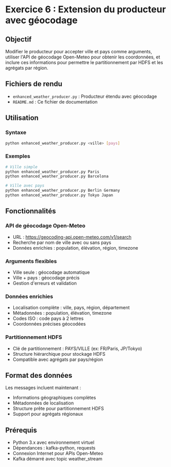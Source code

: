 # Exercice 6 : Extension du producteur avec géocodage

## Objectif
Modifier le producteur pour accepter ville et pays comme arguments, utiliser l'API de géocodage Open-Meteo pour obtenir les coordonnées, et inclure ces informations pour permettre le partitionnement par HDFS et les agrégats par région.

## Fichiers de rendu
- `enhanced_weather_producer.py` : Producteur étendu avec géocodage
- `README.md` : Ce fichier de documentation

## Utilisation

### Syntaxe
```bash
python enhanced_weather_producer.py <ville> [pays]
```

### Exemples
```bash
# Ville simple
python enhanced_weather_producer.py Paris
python enhanced_weather_producer.py Barcelona

# Ville avec pays
python enhanced_weather_producer.py Berlin Germany
python enhanced_weather_producer.py Tokyo Japan
```

## Fonctionnalités

### API de géocodage Open-Meteo
- URL : https://geocoding-api.open-meteo.com/v1/search
- Recherche par nom de ville avec ou sans pays
- Données enrichies : population, élévation, région, timezone

### Arguments flexibles
- Ville seule : géocodage automatique
- Ville + pays : géocodage précis
- Gestion d'erreurs et validation

### Données enrichies
- Localisation complète : ville, pays, région, département
- Métadonnées : population, élévation, timezone
- Codes ISO : code pays à 2 lettres
- Coordonnées précises géocodées

### Partitionnement HDFS
- Clé de partitionnement : PAYS/VILLE (ex: FR/Paris, JP/Tokyo)
- Structure hiérarchique pour stockage HDFS
- Compatible avec agrégats par pays/région

## Format des données
Les messages incluent maintenant :
- Informations géographiques complètes
- Métadonnées de localisation
- Structure prête pour partitionnement HDFS
- Support pour agrégats régionaux

## Prérequis
- Python 3.x avec environnement virtuel
- Dépendances : kafka-python, requests
- Connexion Internet pour APIs Open-Meteo
- Kafka démarré avec topic weather_stream